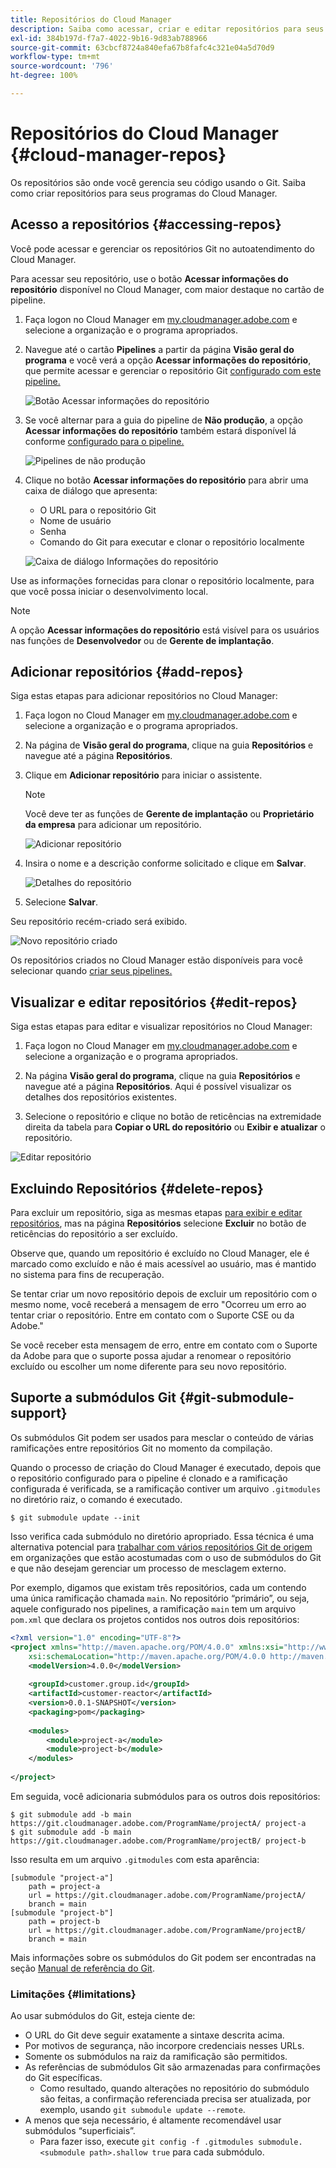 ```yaml
---
title: Repositórios do Cloud Manager
description: Saiba como acessar, criar e editar repositórios para seus programas do Cloud Manager.
exl-id: 384b197d-f7a7-4022-9b16-9d83ab788966
source-git-commit: 63cbcf8724a840efa67b8fafc4c321e04a5d70d9
workflow-type: tm+mt
source-wordcount: '796'
ht-degree: 100%

---
```



# Repositórios do Cloud Manager {#cloud-manager-repos}

Os repositórios são onde você gerencia seu código usando o Git. Saiba como criar repositórios para seus programas do Cloud Manager.

## Acesso a repositórios {#accessing-repos}

Você pode acessar e gerenciar os repositórios Git no autoatendimento do Cloud Manager.

Para acessar seu repositório, use o botão **Acessar informações do repositório** disponível no Cloud Manager, com maior destaque no cartão de pipeline.

1. Faça logon no Cloud Manager em [my.cloudmanager.adobe.com](https://my.cloudmanager.adobe.com) e selecione a organização e o programa apropriados.

1. Navegue até o cartão **Pipelines** a partir da página **Visão geral do programa** e você verá a opção **Acessar informações do repositório**, que permite acessar e gerenciar o repositório Git [configurado com este pipeline.](/help/using/production-pipelines.md)

   ![Botão Acessar informações do repositório](/help/assets/access-repo1.png)

1. Se você alternar para a guia do pipeline de **Não produção**, a opção **Acessar informações do repositório** também estará disponível lá conforme [configurado para o pipeline.](/help/using/non-production-pipelines.md)

   ![Pipelines de não produção](/help/assets/access-repo-nonprod.png)

1. Clique no botão **Acessar informações do repositório** para abrir uma caixa de diálogo que apresenta:

   * O URL para o repositório Git
   * Nome de usuário
   * Senha
   * Comando do Git para executar e clonar o repositório localmente

   ![Caixa de diálogo Informações do repositório](/help/assets/access-repo-create.png)

Use as informações fornecidas para clonar o repositório localmente, para que você possa iniciar o desenvolvimento local.

>[!NOTE]
>
>A opção **Acessar informações do repositório** está visível para os usuários nas funções de **Desenvolvedor** ou de **Gerente de implantação**.

## Adicionar repositórios {#add-repos}

Siga estas etapas para adicionar repositórios no Cloud Manager:

1. Faça logon no Cloud Manager em [my.cloudmanager.adobe.com](https://my.cloudmanager.adobe.com) e selecione a organização e o programa apropriados.

1. Na página de **Visão geral do programa**, clique na guia **Repositórios** e navegue até a página **Repositórios**.

1. Clique em **Adicionar repositório** para iniciar o assistente.

   >[!NOTE]
   >
   >Você deve ter as funções de **Gerente de implantação** ou **Proprietário da empresa** para adicionar um repositório.

   ![Adicionar repositório](/help/assets/create-repo2.png)

1. Insira o nome e a descrição conforme solicitado e clique em **Salvar**.

   ![Detalhes do repositório](/help/assets/repo-1.png)

1. Selecione **Salvar**.

Seu repositório recém-criado será exibido.

![Novo repositório criado](/help/assets/create-repo3.png)

Os repositórios criados no Cloud Manager estão disponíveis para você selecionar quando [criar seus pipelines.](/help/overview/ci-cd-pipelines.md)

## Visualizar e editar repositórios {#edit-repos}

Siga estas etapas para editar e visualizar repositórios no Cloud Manager:

1. Faça logon no Cloud Manager em [my.cloudmanager.adobe.com](https://my.cloudmanager.adobe.com) e selecione a organização e o programa apropriados.

1. Na página **Visão geral do programa**, clique na guia **Repositórios** e navegue até a página **Repositórios**. Aqui é possível visualizar os detalhes dos repositórios existentes.

1. Selecione o repositório e clique no botão de reticências na extremidade direita da tabela para **Copiar o URL do repositório** ou **Exibir e atualizar** o repositório.

![Editar repositório](/help/assets/create-repo3.png)

## Excluindo Repositórios {#delete-repos}

Para excluir um repositório, siga as mesmas etapas [para exibir e editar repositórios](#edit-repos), mas na página **Repositórios** selecione **Excluir** no botão de reticências do repositório a ser excluído.

Observe que, quando um repositório é excluído no Cloud Manager, ele é marcado como excluído e não é mais acessível ao usuário, mas é mantido no sistema para fins de recuperação.

Se tentar criar um novo repositório depois de excluir um repositório com o mesmo nome, você receberá a mensagem de erro &quot;Ocorreu um erro ao tentar criar o repositório. Entre em contato com o Suporte CSE ou da Adobe.&quot;

Se você receber esta mensagem de erro, entre em contato com o Suporte da Adobe para que o suporte possa ajudar a renomear o repositório excluído ou escolher um nome diferente para seu novo repositório.

## Suporte a submódulos Git {#git-submodule-support}

Os submódulos Git podem ser usados para mesclar o conteúdo de várias ramificações entre repositórios Git no momento da compilação.

Quando o processo de criação do Cloud Manager é executado, depois que o repositório configurado para o pipeline é clonado e a ramificação configurada é verificada, se a ramificação contiver um arquivo `.gitmodules` no diretório raiz, o comando é executado.

```
$ git submodule update --init
```

Isso verifica cada submódulo no diretório apropriado. Essa técnica é uma alternativa potencial para [trabalhar com vários repositórios Git de origem](/help/managing-code/multiple-git-repos.md) em organizações que estão acostumadas com o uso de submódulos do Git e que não desejam gerenciar um processo de mesclagem externo.

Por exemplo, digamos que existam três repositórios, cada um contendo uma única ramificação chamada `main`. No repositório “primário”, ou seja, aquele configurado nos pipelines, a ramificação `main` tem um arquivo `pom.xml` que declara os projetos contidos nos outros dois repositórios:

```xml
<?xml version="1.0" encoding="UTF-8"?>
<project xmlns="http://maven.apache.org/POM/4.0.0" xmlns:xsi="http://www.w3.org/2001/XMLSchema-instance"
    xsi:schemaLocation="http://maven.apache.org/POM/4.0.0 http://maven.apache.org/maven-v4_0_0.xsd">
    <modelVersion>4.0.0</modelVersion>
   
    <groupId>customer.group.id</groupId>
    <artifactId>customer-reactor</artifactId>
    <version>0.0.1-SNAPSHOT</version>
    <packaging>pom</packaging>
   
    <modules>
        <module>project-a</module>
        <module>project-b</module>
    </modules>
   
</project>
```

Em seguida, você adicionaria submódulos para os outros dois repositórios:

```shell
$ git submodule add -b main https://git.cloudmanager.adobe.com/ProgramName/projectA/ project-a
$ git submodule add -b main https://git.cloudmanager.adobe.com/ProgramName/projectB/ project-b
```

Isso resulta em um arquivo `.gitmodules` com esta aparência:

```text
[submodule "project-a"]
    path = project-a
    url = https://git.cloudmanager.adobe.com/ProgramName/projectA/
    branch = main
[submodule "project-b"]
    path = project-b
    url = https://git.cloudmanager.adobe.com/ProgramName/projectB/
    branch = main
```

Mais informações sobre os submódulos do Git podem ser encontradas na seção [Manual de referência do Git](https://git-scm.com/book/en/v2/Git-Tools-Submodules).

### Limitações           {#limitations}

Ao usar submódulos do Git, esteja ciente de:

* O URL do Git deve seguir exatamente a sintaxe descrita acima.
* Por motivos de segurança, não incorpore credenciais nesses URLs.
* Somente os submódulos na raiz da ramificação são permitidos.
* As referências de submódulos Git são armazenadas para confirmações do Git específicas.
   * Como resultado, quando alterações no repositório do submódulo são feitas, a confirmação referenciada precisa ser atualizada, por exemplo, usando `git submodule update --remote`.
* A menos que seja necessário, é altamente recomendável usar submódulos “superficiais”.
   * Para fazer isso, execute `git config -f .gitmodules submodule.<submodule path>.shallow true` para cada submódulo.

